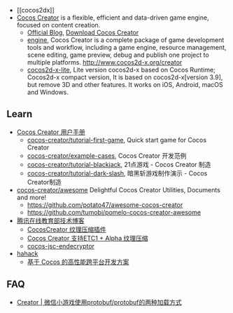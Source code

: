 - [[cocos2dx]]
- [Cocos Creator](https://github.com/cocos-creator) is a flexible, efficient and data-driven game engine, focused on content creation.
  - [Official Blog](https://www.cocos.com/category/blog), [Download Cocos Creator](https://www.cocos.com/creator)
  - [engine](https://github.com/cocos-creator/engine), Cocos Creator is a complete package of game development tools and workflow, including a game engine, resource management, scene editing, game preview, debug and publish one project to multiple platforms. http://www.cocos2d-x.org/creator
  - [cocos2d-x-lite](https://github.com/cocos-creator/cocos2d-x-lite), Lite version cocos2d-x based on Cocos Runtime; Cocos2d-x compact version, It is based on cocos2d-x[version 3.9], but remove 3D and other features. It works on iOS, Android, macOS and Windows.



## Learn
- [Cocos Creator 用户手册](https://docs.cocos.com/creator/manual/zh/)
  - [cocos-creator/tutorial-first-game](https://github.com/cocos-creator/tutorial-first-game), Quick start game for Cocos Creator
  - [cocos-creator/example-cases](https://github.com/cocos-creator/example-cases), Cocos Creator 开发范例
  - [cocos-creator/tutorial-blackjack](https://github.com/cocos-creator/tutorial-blackjack), 21点游戏 - Cocos Creator 制造
  - [cocos-creator/tutorial-dark-slash](https://github.com/cocos-creator/tutorial-dark-slash), 暗黑斩游戏制作演示 - Cocos Creator制造
- [cocos-creator/awesome](https://github.com/cocos-creator/awesome) Delightful Cocos Creator Utilities, Documents and more!
  - https://github.com/potato47/awesome-cocos-creator
  - https://github.com/tumobi/pomelo-cocos-creator-awesome
- [腾讯在线教育部技术博客](https://oedx.github.io/)
  - [CocosCreator 纹理压缩插件](https://github.com/OEDx/ccc-texturecompression)
  - [Cocos Creator 支持ETC1 + Alpha 纹理压缩](https://oedx.github.io/2019/05/15/cocos-creator-support-etc1-alpha/)
  - [cocos-jsc-endecryptor](https://github.com/OEDx/cocos-jsc-endecryptor)
- [hahack](https://www.hahack.com/tags#Cocos)
  - [基于 Cocos 的高性能跨平台开发方案](https://www.hahack.com/codes/cocos-based-high-performance-cross-platform-app-developing/)



## FAQ
- [Creator | 微信小游戏使用protobuf/protobuf的两种加载方式](https://mp.weixin.qq.com/s/OIkcsJQfLSXnZoUfXZ61AQ)

